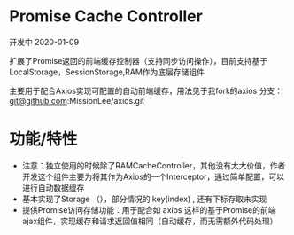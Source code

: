 # Promise Cache Controller

开发中 2020-01-09

扩展了Promise返回的前端缓存控制器（支持同步访问操作），目前支持基于LocalStorage，SessionStorage,RAM作为底层存储组件

主要用于配合Axios实现可配置的自动前端缓存，用法见于我fork的axios 分支： git@github.com:MissionLee/axios.git

# 功能/特性
- 注意：独立使用的时候除了RAMCacheController，其他没有太大价值，作者开发这个组件主要为将其作为Axios的一个Interceptor，通过简单配置，可以进行自动数据缓存
- 基本实现了Storage （），部分情况的 key(index) , 还有下标存取未实现
- 提供Promise访问存储功能：用于配合如 axios 这样的基于Promise的前端ajax组件，实现缓存和请求返回值相同（自动缓存，而无需额外代码处理）
